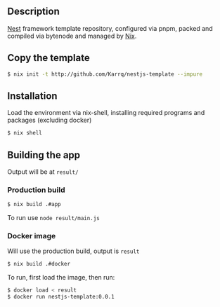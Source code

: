 ## Description

[Nest](https://github.com/nestjs/nest) framework template repository, configured via pnpm, packed and compiled via bytenode and managed by [Nix](https://github.com/NixOs/nix).

## Copy the template

``` bash
$ nix init -t http://github.com/Karrq/nestjs-template --impure
```

## Installation

Load the environment via nix-shell, installing required programs and packages (excluding docker)

```bash
$ nix shell
```

## Building the app

Output will be at `result/`

### Production build

``` bash
$ nix build .#app
```

To run use `node result/main.js`

### Docker image

Will use the production build, output is `result`

``` bash
$ nix build .#docker
```

To run, first load the image, then run:

``` bash
$ docker load < result
$ docker run nestjs-template:0.0.1
```
